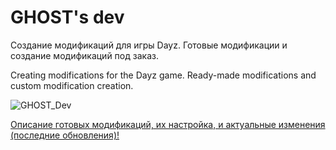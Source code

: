 # GHOST's dev
Создание модификаций для игры Dayz. Готовые модификации и создание модификаций под заказ.

Creating modifications for the Dayz game. Ready-made modifications and custom modification creation.

![GHOST_Dev](https://github.com/user-attachments/assets/67d9ef2c-a1a0-446a-a427-3b764d8b4849)

[Описание готовых модификаций, их настройка, и актуальные изменения (последние обновления)!](https://github.com/FooXeeD/Ghost-dev/wiki)
